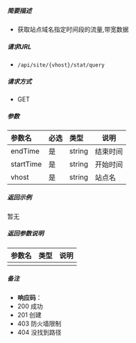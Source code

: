 

    
##### 简要描述

- 获取站点域名指定时间段的流量,带宽数据

##### 请求URL
- ` /api/site/{vhost}/stat/query `
  
##### 请求方式
- GET

##### 参数

|参数名|必选|类型|说明|
|:----    |:---|:----- |-----   |
|endTime |是  |string |结束时间   |
|startTime |是  |string |开始时间   |
|vhost |是  |string |站点名   |

##### 返回示例 

暂无

##### 返回参数说明 

|参数名|类型|说明|
|:-----  |:-----|-----                           |
||||

##### 备注 

- **响应码**：
 - 200 成功
 - 201 创建
 - 403 防火墙限制
 - 404 没找到路径



